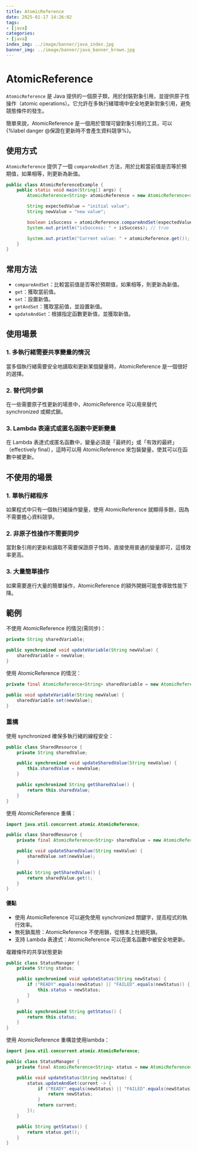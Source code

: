 ```yaml
---
title: AtomicReference 
date: 2025-01-17 14:26:02
tags:
- [java]
categories:
- [java]
index_img: ../image/banner/java_index.jpg
banner_img: ../image/banner/java_banner_brown.jpg
---
```


# AtomicReference

`AtomicReference` 是 Java 提供的一個原子類，用於封裝對象引用，並提供原子性操作（atomic operations）。它允許在多執行緒環境中安全地更新對象引用，避免競態條件的發生。

簡單來說，AtomicReference 是一個用於管理可變對象引用的工具，可以{%label danger @保證在更新時不會產生資料競爭%}。

## 使用方式

`AtomicReference` 提供了一個 `compareAndSet` 方法，用於比較當前值是否等於預期值，如果相等，則更新為新值。

```java
public class AtomicReferenceExample {
    public static void main(String[] args) {
        AtomicReference<String> atomicReference = new AtomicReference<>("initial value");

        String expectedValue = "initial value";
        String newValue = "new value";

        boolean isSuccess = atomicReference.compareAndSet(expectedValue, newValue);
        System.out.println("isSuccess: " + isSuccess); // true

        System.out.println("Current value: " + atomicReference.get()); // new value
    }
}
```

## 常用方法

- `compareAndSet`：比較當前值是否等於預期值，如果相等，則更新為新值。
- `get`：獲取當前值。
- `set`：設置新值。
- `getAndSet`：獲取當前值，並設置新值。
- `updateAndGet`：根據指定函數更新值，並獲取新值。

## 使用場景

### 1. 多執行緒需要共享變量的情況

當多個執行緒需要安全地讀取和更新某個變量時，AtomicReference 是一個很好的選擇。

### 2. 替代同步鎖

在一些需要原子性更新的場景中，AtomicReference 可以用來替代 synchronized 或顯式鎖。

### 3. Lambda 表達式或匿名函數中更新變量

在 Lambda 表達式或匿名函數中，變量必須是「最終的」或「有效的最終」（effectively final），這時可以用 AtomicReference
來包裝變量，使其可以在函數中被更新。

## 不使用的場景

### 1. 單執行緒程序

如果程式中只有一個執行緒操作變量，使用 AtomicReference 就顯得多餘，因為不需要擔心資料競爭。

### 2. 非原子性操作不需要同步

當對象引用的更新和讀取不需要保證原子性時，直接使用普通的變量即可，這樣效率更高。

### 3. 大量簡單操作

如果需要進行大量的簡單操作，AtomicReference 的額外開銷可能會導致性能下降。

## 範例

不使用 AtomicReference 的情況(需同步)：

```java
private String sharedVariable;

public synchronized void updateVariable(String newValue) {
    sharedVariable = newValue;
}
```

使用 AtomicReference 的情況：

```java
private final AtomicReference<String> sharedVariable = new AtomicReference<>();

public void updateVariable(String newValue) {
    sharedVariable.set(newValue);
}
```

### 重構

使用 synchronized 確保多執行緒的線程安全：

```java
public class SharedResource {
    private String sharedValue;

    public synchronized void updateSharedValue(String newValue) {
        this.sharedValue = newValue;
    }

    public synchronized String getSharedValue() {
        return this.sharedValue;
    }
}
```

使用 AtomicReference 重構：

```java
import java.util.concurrent.atomic.AtomicReference;

public class SharedResource {
    private final AtomicReference<String> sharedValue = new AtomicReference<>();

    public void updateSharedValue(String newValue) {
        sharedValue.set(newValue);
    }

    public String getSharedValue() {
        return sharedValue.get();
    }
}
```

#### 優點

- 使用 AtomicReference 可以避免使用 synchronized 關鍵字，提高程式的執行效率。
- 無死鎖風險：AtomicReference 不使用鎖，從根本上杜絕死鎖。
- 支持 Lambda 表達式：AtomicReference 可以在匿名函數中被安全地更新。

複雜條件的共享狀態更新

```java
public class StatusManager {
    private String status;

    public synchronized void updateStatus(String newStatus) {
        if ("READY".equals(newStatus) || "FAILED".equals(newStatus)) {
            this.status = newStatus;
        }
    }

    public synchronized String getStatus() {
        return this.status;
    }
}
```

使用 AtomicReference 重構並使用lambda：

```java
import java.util.concurrent.atomic.AtomicReference;

public class StatusManager {
    private final AtomicReference<String> status = new AtomicReference<>("INITIAL");

    public void updateStatus(String newStatus) {
        status.updateAndGet(current -> {
            if ("READY".equals(newStatus) || "FAILED".equals(newStatus)) {
                return newStatus;
            }
            return current;
        });
    }

    public String getStatus() {
        return status.get();
    }
}
```
